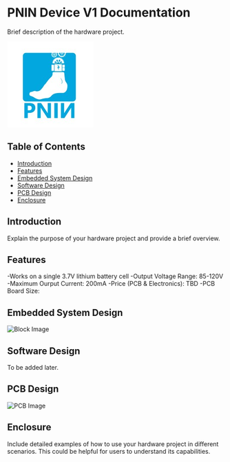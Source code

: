 # PNIN Device V1 Documentation

Brief description of the hardware project.

![Project Image](PNIN%20Non-technical/PNIN.jpeg)
## Table of Contents

- [Introduction](#introduction)
- [Features](#features)
- [Embedded System Design](#embedded-system-design)
- [Software Design](#software-design)
- [PCB Design](#pcb-design)
- [Enclosure](#enclosure)

## Introduction

Explain the purpose of your hardware project and provide a brief overview.

## Features

-Works on a single 3.7V lithium battery cell
-Output Voltage Range: 85-120V
-Maximum Ourput Current: 200mA
-Price (PCB & Electronics): TBD
-PCB Board Size: 

## Embedded System Design


![Block Image](PNIN%2Technical/block.png)

## Software Design

To be added later.

## PCB Design


![PCB Image](PNIN%2Technical/pcb.jpg)

## Enclosure

Include detailed examples of how to use your hardware project in different scenarios. This could be helpful for users to understand its capabilities.

